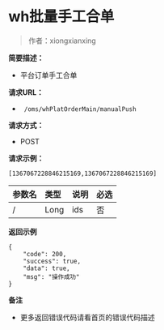 # wh批量手工合单

> 作者：xiongxianxing

**简要描述：** 

- 平台订单手工合单

**请求URL：** 
- ` /oms/whPlatOrderMain/manualPush`
  
**请求方式：**
- POST 

**请求示例：** 
```
[1367067228846215169,1367067228846215169]
```

|参数名|类型|说明|必选|
|:----    |:---|:----- |-----   |
|/ |Long   |ids|否||
 **返回示例**
``` 
{
    "code": 200,
    "success": true,
    "data": true,
    "msg": "操作成功"
}
```


 **备注** 

- 更多返回错误代码请看首页的错误代码描述